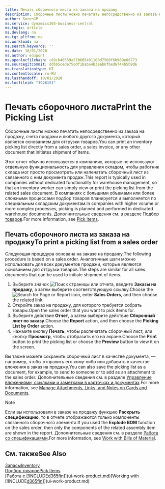 ```yaml
---
title: Печать сборочного листа из заказа на продажу
description: Сборочные листы можно печатать непосредственно из заказа на продажу, счета продажи и других исходящих документов продажи.
author: SorenGP
ms.service: dynamics365-business-central
ms.topic: article
ms.devlang: na
ms.tgt_pltfrm: na
ms.workload: na
ms.search.keywords: ''
ms.date: 10/01/2020
ms.author: edupont
ms.openlocfilehash: c89cb40559a570605401108d7560f6b989e06773
ms.sourcegitcommit: ddbb5cede750df1baba4b3eab8fbed6744b5b9d6
ms.translationtype: HT
ms.contentlocale: ru-RU
ms.lasthandoff: 10/01/2020
ms.locfileid: "3926151"
---
```

# <a name="print-the-picking-list"></a><span data-ttu-id="293a0-103">Печать сборочного листа</span><span class="sxs-lookup"><span data-stu-id="293a0-103">Print the Picking List</span></span>
<span data-ttu-id="293a0-104">Сборочные листы можно печатать непосредственно из заказа на продажу, счета продажи и любого другого документа, который является основанием для отгрузки товаров.</span><span class="sxs-lookup"><span data-stu-id="293a0-104">You can print an inventory picking list directly from a sales order, a sales invoice, or any other document that initiates shipment of items.</span></span>

<span data-ttu-id="293a0-105">Этот отчет обычно используется в компаниях, которые не используют отдельную функциональность для управления складом, чтобы работник склада мог просто просмотреть или напечатать сборочный лист из связанного с ним документа продаж.</span><span class="sxs-lookup"><span data-stu-id="293a0-105">This report is typically used in companies without dedicated functionality for warehouse management, so that an inventory worker can simply view or print the picking list from the related sales document.</span></span> <span data-ttu-id="293a0-106">В компаниях с большими объемами или более сложными процессами подбор товаров планируется и выполняется по специальным складским документам.</span><span class="sxs-lookup"><span data-stu-id="293a0-106">In companies with higher volume or more complex processes, picking is planned and performed in dedicated warehouse documents.</span></span> <span data-ttu-id="293a0-107">Дополнительные сведения см. в разделе [Подбор товаров](warehouse-pick-items.md).</span><span class="sxs-lookup"><span data-stu-id="293a0-107">For more information, see [Pick Items](warehouse-pick-items.md).</span></span>

## <a name="to-print-a-picking-list-from-a-sales-order"></a><span data-ttu-id="293a0-108">Печать сборочного листа из заказа на продажу</span><span class="sxs-lookup"><span data-stu-id="293a0-108">To print a picking list from a sales order</span></span>  
<span data-ttu-id="293a0-109">Следующая процедура основана на заказе на продажу.</span><span class="sxs-lookup"><span data-stu-id="293a0-109">The following procedure is based on a sales order.</span></span> <span data-ttu-id="293a0-110">Аналогичные шаги можно использовать для всех документов продажи, которые являются основанием для отгрузки товаров.</span><span class="sxs-lookup"><span data-stu-id="293a0-110">The steps are similar for all sales documents that can be used to initiate shipment of items.</span></span>

1. <span data-ttu-id="293a0-111">Выберите значок ![Поиск страницы или отчета](media/ui-search/search_small.png "Значок поиска страницы или отчета"), введите **Заказы на продажу**, а затем выберите соответствующую ссылку.</span><span class="sxs-lookup"><span data-stu-id="293a0-111">Choose the ![Search for Page or Report](media/ui-search/search_small.png "Search for Page or Report icon") icon, enter **Sales Orders**, and then choose the related link.</span></span>  
2. <span data-ttu-id="293a0-112">Откройте заказ на продажу, для которого требуется собрать товары.</span><span class="sxs-lookup"><span data-stu-id="293a0-112">Open the sales order that you want to pick items for.</span></span>  
3. <span data-ttu-id="293a0-113">Выберите действие **Отчет**, а затем выберите действие **Сборочный лист по заказу**.</span><span class="sxs-lookup"><span data-stu-id="293a0-113">Choose the **Report** action, and then choose the **Picking List by Order** action.</span></span>  
4. <span data-ttu-id="293a0-114">Нажмите кнопку **Печать**, чтобы распечатать сборочный лист, или кнопку **Просмотр**, чтобы отобразить его на экране.</span><span class="sxs-lookup"><span data-stu-id="293a0-114">Choose the **Print** button to print the picking list or choose the **Preview** button to view it on the screen.</span></span>

<span data-ttu-id="293a0-115">Вы также можете сохранить сборочный лист в качестве документа, — например, чтобы отправить его кому-либо или добавить в качестве вложения в заказ на продажу.</span><span class="sxs-lookup"><span data-stu-id="293a0-115">You can also save the picking list as a document, for example, to send to someone or to add as an attachment to the sales order.</span></span> <span data-ttu-id="293a0-116">Дополнительные сведения см. в разделе [Управление вложениями, ссылками и заметками в карточках и документах](ui-how-add-link-to-record.md).</span><span class="sxs-lookup"><span data-stu-id="293a0-116">For more information, see [Manage Attachments, Links, and Notes on Cards and Documents](ui-how-add-link-to-record.md).</span></span>

> [!NOTE]
> <span data-ttu-id="293a0-117">Если вы использовали в заказе на продажу функцию **Раскрыть спецификацию**, то в отчете отображаются только компоненты связанного сборочного элемента.</span><span class="sxs-lookup"><span data-stu-id="293a0-117">If you used the **Explode BOM** function on the sales order, then only the components of the related assembly item are shown in the report.</span></span> <span data-ttu-id="293a0-118">Дополнительные сведения см. в разделе [Работа со спецификациями](inventory-how-work-BOMs.md).</span><span class="sxs-lookup"><span data-stu-id="293a0-118">For more information, see [Work with Bills of Material](inventory-how-work-BOMs.md).</span></span>

## <a name="see-also"></a><span data-ttu-id="293a0-119">См. также</span><span class="sxs-lookup"><span data-stu-id="293a0-119">See Also</span></span>  
[<span data-ttu-id="293a0-120">Запасы</span><span class="sxs-lookup"><span data-stu-id="293a0-120">Inventory</span></span>](inventory-manage-inventory.md)  
[<span data-ttu-id="293a0-121">Подбор товаров</span><span class="sxs-lookup"><span data-stu-id="293a0-121">Pick Items</span></span>](warehouse-pick-items.md)  
<span data-ttu-id="293a0-122">[Работа с [!INCLUDE[d365fin](includes/d365fin_md.md)]](ui-work-product.md)</span><span class="sxs-lookup"><span data-stu-id="293a0-122">[Working with [!INCLUDE[d365fin](includes/d365fin_md.md)]](ui-work-product.md)</span></span>   

